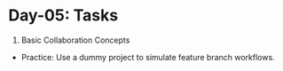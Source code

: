 # Day-05: Tasks

1. Basic Collaboration Concepts

- Practice: Use a dummy project to simulate feature branch workflows.

